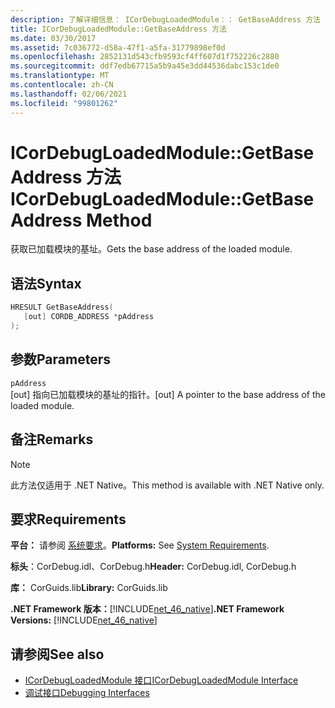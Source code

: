```yaml
---
description: 了解详细信息： ICorDebugLoadedModule：： GetBaseAddress 方法
title: ICorDebugLoadedModule::GetBaseAddress 方法
ms.date: 03/30/2017
ms.assetid: 7c036772-d58a-47f1-a5fa-31779898ef0d
ms.openlocfilehash: 2852131d543cfb9593cf4ff607d1f752226c2880
ms.sourcegitcommit: ddf7edb67715a5b9a45e3dd44536dabc153c1de0
ms.translationtype: MT
ms.contentlocale: zh-CN
ms.lasthandoff: 02/06/2021
ms.locfileid: "99801262"
---
```

# <a name="icordebugloadedmodulegetbaseaddress-method"></a><span data-ttu-id="680e1-103">ICorDebugLoadedModule::GetBaseAddress 方法</span><span class="sxs-lookup"><span data-stu-id="680e1-103">ICorDebugLoadedModule::GetBaseAddress Method</span></span>

<span data-ttu-id="680e1-104">获取已加载模块的基址。</span><span class="sxs-lookup"><span data-stu-id="680e1-104">Gets the base address of the loaded module.</span></span>  
  
## <a name="syntax"></a><span data-ttu-id="680e1-105">语法</span><span class="sxs-lookup"><span data-stu-id="680e1-105">Syntax</span></span>  
  
```cpp  
HRESULT GetBaseAddress(  
   [out] CORDB_ADDRESS *pAddress  
);  
```  
  
## <a name="parameters"></a><span data-ttu-id="680e1-106">参数</span><span class="sxs-lookup"><span data-stu-id="680e1-106">Parameters</span></span>  

 `pAddress`  
 <span data-ttu-id="680e1-107">[out] 指向已加载模块的基址的指针。</span><span class="sxs-lookup"><span data-stu-id="680e1-107">[out] A pointer to the base address of the loaded module.</span></span>  
  
## <a name="remarks"></a><span data-ttu-id="680e1-108">备注</span><span class="sxs-lookup"><span data-stu-id="680e1-108">Remarks</span></span>  
  
> [!NOTE]
> <span data-ttu-id="680e1-109">此方法仅适用于 .NET Native。</span><span class="sxs-lookup"><span data-stu-id="680e1-109">This method is available with .NET Native only.</span></span>  
  
## <a name="requirements"></a><span data-ttu-id="680e1-110">要求</span><span class="sxs-lookup"><span data-stu-id="680e1-110">Requirements</span></span>  

 <span data-ttu-id="680e1-111">**平台：** 请参阅 [系统要求](../../get-started/system-requirements.md)。</span><span class="sxs-lookup"><span data-stu-id="680e1-111">**Platforms:** See [System Requirements](../../get-started/system-requirements.md).</span></span>  
  
 <span data-ttu-id="680e1-112">**标头**：CorDebug.idl、CorDebug.h</span><span class="sxs-lookup"><span data-stu-id="680e1-112">**Header:** CorDebug.idl, CorDebug.h</span></span>  
  
 <span data-ttu-id="680e1-113">**库：** CorGuids.lib</span><span class="sxs-lookup"><span data-stu-id="680e1-113">**Library:** CorGuids.lib</span></span>  
  
 <span data-ttu-id="680e1-114">**.NET Framework 版本：**[!INCLUDE[net_46_native](../../../../includes/net-46-native-md.md)]</span><span class="sxs-lookup"><span data-stu-id="680e1-114">**.NET Framework Versions:** [!INCLUDE[net_46_native](../../../../includes/net-46-native-md.md)]</span></span>  
  
## <a name="see-also"></a><span data-ttu-id="680e1-115">请参阅</span><span class="sxs-lookup"><span data-stu-id="680e1-115">See also</span></span>

- [<span data-ttu-id="680e1-116">ICorDebugLoadedModule 接口</span><span class="sxs-lookup"><span data-stu-id="680e1-116">ICorDebugLoadedModule Interface</span></span>](icordebugloadedmodule-interface.md)
- [<span data-ttu-id="680e1-117">调试接口</span><span class="sxs-lookup"><span data-stu-id="680e1-117">Debugging Interfaces</span></span>](debugging-interfaces.md)
